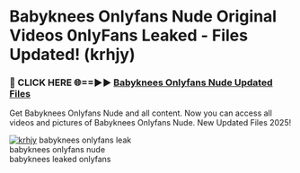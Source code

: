 # Babyknees Onlyfans Nude Original Videos 0nlyFans Leaked - Files Updated! (krhjy)

<h3>🔴 CLICK HERE 🌐==►► <a href="https://tinyurl.com/4seja8ks" rel="nofollow">Babyknees Onlyfans Nude Updated Files</a></h3>

Get Babyknees Onlyfans Nude and all content. Now you can access all videos and pictures of Babyknees Onlyfans Nude. New Updated Files 2025!

[![krhjy](https://i.imgur.com/EWjZXRe.gif)](https://tinyurl.com/4seja8ks)
babyknees onlyfans leak<br>
babyknees onlyfans nude<br>
babyknees leaked onlyfans